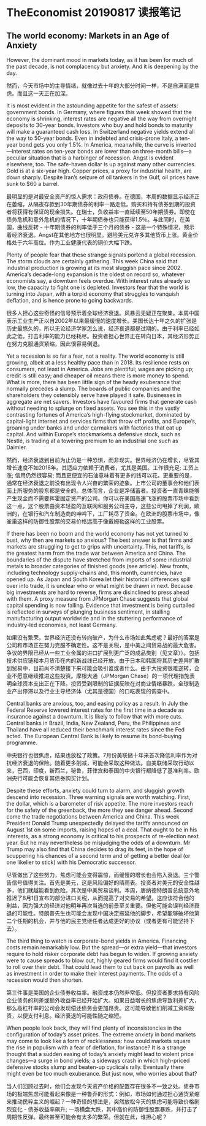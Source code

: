# TheEconomist 20190817 读报笔记

<!-- ex_nolevel -->

## The world economy: Markets in an Age of Anxiety

However, the dominant mood in markets today, as it has been for much of the past decade, is not complacency but anxiety. And it is deepening by the day.

然而，今天市场中的主导情绪，就像过去十年的大部分时间一样，不是自满而是焦虑。而且这一天正在加深。

It is most evident in the astounding appetite for the safest of assets: government bonds. In Germany, where figures this week showed that the economy is shrinking, interest rates are negative all the way from overnight deposits to 30-year bonds. Investors who buy and hold bonds to maturity will make a guaranteed cash loss. In Switzerland negative yields extend all the way to 50-year bonds. Even in indebted and crisis-prone Italy, a ten-year bond gets you only 1.5%. In America, meanwhile, the curve is inverted—interest rates on ten-year bonds are lower than on three-month bills—a peculiar situation that is a harbinger of recession. Angst is evident elsewhere, too. The safe-haven dollar is up against many other currencies. Gold is at a six-year high. Copper prices, a proxy for industrial health, are down sharply. Despite Iran’s seizure of oil tankers in the Gulf, oil prices have sunk to $60 a barrel.

最明显的是对最安全资产的惊人需求：政府债券。在德国，本周的数据显示经济正在萎缩，从隔夜存款到30年期债券的利率一路走低。购买和持有债券到期的投资者将获得有保证的现金损失。在瑞士，负收益率一直延续至50年期债券。即使在债务危机和意外危机的情况下，十年期债券也只能获得1.5％。与此同时，在美国，曲线反转 - 十年期债券的利率低于三个月的债券 - 这是一个特殊情况，预示着经济衰退。Angst在其他地方也很明显。避险美元兑许多其他货币上涨。黄金价格处于六年高位。作为工业健康代表的铜价大幅下跌。

Plenty of people fear that these strange signals portend a global recession. The storm clouds are certainly gathering. This week China said that industrial production is growing at its most sluggish pace since 2002. America’s decade-long expansion is the oldest on record so, whatever economists say, a downturn feels overdue. With interest rates already so low, the capacity to fight one is depleted. Investors fear that the world is turning into Japan, with a torpid economy that struggles to vanquish deflation, and is hence prone to going backwards.

很多人担心这些奇怪的信号预示着全球经济衰退。风暴云无疑正在聚集。本周中国表示工业生产正以自2002年以来最缓慢的速度增长。美国长达十年之久的扩张是历史最悠久的，所以无论经济学家怎么说，经济衰退都是过期的。由于利率已经如此之低，打击利率的能力已经耗尽。投资者担心世界正在转向日本，其经济形势正在努力克服通货紧缩，因此很容易倒退。

Yet a recession is so far a fear, not a reality. The world economy is still growing, albeit at a less healthy pace than in 2018. Its resilience rests on consumers, not least in America. Jobs are plentiful; wages are picking up; credit is still easy; and cheaper oil means there is more money to spend. What is more, there has been little sign of the heady exuberance that normally precedes a slump. The boards of public companies and the shareholders they ostensibly serve have played it safe. Businesses in aggregate are net savers. Investors have favoured firms that generate cash without needing to splurge on fixed assets. You see this in the vastly contrasting fortunes of America’s high-flying stockmarket, dominated by capital-light internet and services firms that throw off profits, and Europe’s, groaning under banks and under carmakers with factories that eat up capital. And within Europe’s stockmarkets a defensive stock, such as Nestlé, is trading at a towering premium to an industrial one such as Daimler.

然而，经济衰退到目前为止仍是一种恐惧，而非现实。世界经济仍在增长，尽管其增长速度不如2018年。其适应力依赖于消费者，尤其是美国。工作很充足; 工资上涨; 信用仍然很容易; 而且更便宜的石油意味着有更多的钱可以花。更重要的是，通常在经济衰退之前没有出现令人兴奋的繁荣的迹象。上市公司的董事会和他们表面上所服务的股东都是安全的。总体而言，企业是净储蓄者。投资者一直青睐能够产生现金而不需要挥霍固定资产的公司。你可以在美国高速飞涨的股票市场中看到这一点，这个股票由资本轻盈的互联网和服务公司主导，这些公司甩掉了利润，欧洲的，在银行和汽车制造商的呻吟下，工厂耗尽了资金。在欧洲的股票市场中，像雀巢这样的防御性股票的交易价格远高于像戴姆勒这样的工业股票。

If there has been no boom and the world economy has not yet turned to bust, why then are markets so anxious? The best answer is that firms and markets are struggling to get to grips with uncertainty. This, not tariffs, is the greatest harm from the trade war between America and China. The boundaries of the dispute have stretched from imports of some industrial metals to broader categories of finished goods (see article). New fronts, including technology supply-chains and, this month, currencies, have opened up. As Japan and South Korea let their historical differences spill over into trade, it is unclear who or what might be drawn in next. Because big investments are hard to reverse, firms are disinclined to press ahead with them. A proxy measure from JPMorgan Chase suggests that global capital spending is now falling. Evidence that investment is being curtailed is reflected in surveys of plunging business sentiment, in stalling manufacturing output worldwide and in the stuttering performance of industry-led economies, not least Germany.

如果没有繁荣，世界经济还没有转向破产，为什么市场如此焦虑呢？最好的答案是公司和市场正在努力克服不确定性。这不是关税，是中美之间贸易战的最大危害。争议的界限已经从一些工业金属的进口扩展到更广泛的成品类别（见文章））。包括技术供应链和本月货币在内的新战线已经开放。由于日本和韩国将其历史差异扩散到贸易中，目前尚不清楚接下来可能会吸引谁或者什么。由于大投资很难逆转，企业不愿意继续推进这些投资。摩根大通（JPMorgan Chase）的一项代理措施表明全球资本支出正在下降。投资受到限制的证据反映在对商业情绪暴跌，全球制造业产出停滞以及行业主导经济体（尤其是德国）的口吃表现的调查中。

Central banks are anxious, too, and easing policy as a result. In July the Federal Reserve lowered interest rates for the first time in a decade as insurance against a downturn. It is likely to follow that with more cuts. Central banks in Brazil, India, New Zealand, Peru, the Philippines and Thailand have all reduced their benchmark interest rates since the Fed acted. The European Central Bank is likely to resume its bond-buying programme.

中央银行也很焦虑，结果也放松了政策。7月份美联储十年来首次降低利率作为对抗经济衰退的保险。随着更多削减，可能会采取这种做法。自美联储采取行动以来，巴西，印度，新西兰，秘鲁，菲律宾和泰国的中央银行都降低了基准利率。欧洲央行可能会恢复其债券购买计划。

Despite these efforts, anxiety could turn to alarm, and sluggish growth descend into recession. Three warning signals are worth watching. First, the dollar, which is a barometer of risk appetite. The more investors reach for the safety of the greenback, the more they see danger ahead. Second come the trade negotiations between America and China. This week President Donald Trump unexpectedly delayed the tariffs announced on August 1st on some imports, raising hopes of a deal. That ought to be in his interests, as a strong economy is critical to his prospects of re-election next year. But he may nevertheless be misjudging the odds of a downturn. Mr Trump may also find that China decides to drag its feet, in the hope of scuppering his chances of a second term and of getting a better deal (or one likelier to stick) with his Democratic successor.

尽管做出了这些努力，焦虑可能会变得震惊，而缓慢的增长也会陷入衰退。三个警告信号值得关注。首先是美元，这是风险偏好的晴雨表。投资者对美元的安全性越多，他们就越能看到危险。其次是中美贸易谈判。本周，唐纳德特朗普总统意外地推迟了8月1日宣布的部分进口关税，从而提高了对交易的希望。这应该符合他的利益，因为强大的经济对他明年再次当选的前景至关重要。但他可能会误判经济衰退的可能性。特朗普先生也可能会发现中国决定拖延他的脚步，希望能够破坏他第二个任期的机会，并与他的民主党继任者达成更好的协议（或者更有可能坚持下去）。

The third thing to watch is corporate-bond yields in America. Financing costs remain remarkably low. But the spread—or extra yield—that investors require to hold risker corporate debt has begun to widen. If growing anxiety were to cause spreads to blow out, highly geared firms would find it costlier to roll over their debt. That could lead them to cut back on payrolls as well as investment in order to make their interest payments. The odds of a recession would then shorten.


第三件事是美国的企业债券收益率。融资成本仍然非常低。但投资者要求持有风险企业债务的利差或额外收益率已经开始扩大。如果日益增长的焦虑导致利差扩大，那么高杠杆率的公司会发现偿还债务会更加昂贵。这可能导致他们削减工资和投资，以便支付利息。经济衰退的可能性随之缩短。

When people look back, they will find plenty of inconsistencies in the configuration of today’s asset prices. The extreme anxiety in bond markets may come to look like a form of recklessness: how could markets square the rise in populism with a fear of deflation, for instance? It is a strange thought that a sudden easing of today’s anxiety might lead to violent price changes—a surge in bond yields; a sideways crash in which high-priced defensive stocks slump and beaten-up cyclicals rally. Eventually there might even be too much exuberance. But just now, who worries about that?

当人们回顾过去时，他们会发现今天资产价格的配置存在很多不一致之处。债券市场的极端焦虑可能看起来像是一种鲁莽的形式：例如，市场如何通过担心通货紧缩来推动民粹主义的崛起？一种奇怪的想法是，突然放松今天的焦虑可能导致价格剧烈变化 - 债券收益率飙升; 一场横盘大跌，其中高价的防御性股票暴跌，并打击了周期性反弹。最终甚至可能会有太多的繁荣。但就在此，谁担心呢？